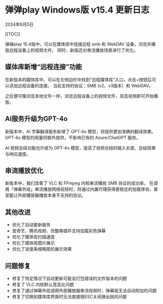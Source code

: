 # 弹弹play Windows版 v15.4 更新日志

2024年6月5日

[[TOC]]

弹弹play 15.4版中，可以在媒体库中连接远程 smb 和 WebDAV 设备，浏览并播放远程设备上的视频文件。
同时，新版还对串流播放场景进行了优化。

## 媒体库新增“远程连接”功能

在新版本的媒体库中，可以在左侧边栏中找到“远程媒体库”入口，点击+按钮后可以添加远程设备的连接。
当前支持的协议：SMB (v2、v3版本）和 WebDAV。



之后便可像浏览本地文件一样，浏览远程设备上的视频文件，双击视频即可开始播放。

## AI服务升级为GPT-4o

新版本中，AI 字幕翻译服务新增了 GPT-4o 模型，将提供更加准确的翻译效果。GPT-4o 模型的用量将额外提供，不影响已有的 Azure/ChatGPT 服务。


AI 视频总结功能也升级为 GPT-4o 模型，提高了视频总结的输入长度、总结效果与响应速度。


## 串流播放优化

新版本中，我们改善了 VLC 和 FFmpeg 内核串流播放 SMB 协议的成功率。
在调用「弹幕外挂」串流播放网络视频时，将通过内置代理获得更稳定的加载体验，甚至能让外部播放器播放本身不支持的协议。

## 其他改进

- 优化了自动更新服务
- 爱奇艺、腾讯视频、优酷等插件支持加载彩色弹幕
- 优化了媒体库扫描速度
- 优化了媒体库图片展示
- 优化了进度条缩略图的展示效果

## 问题修复

- 修复了特定情况下自动更新可能会打包错误的文件版本的问题
- 修复了 VLC 内核默认宽高比问题
- 修复了通过弹幕外挂调用外部播放器串流视频时，弹幕层无法自动附加的问题
- 修复了切换到媒体库界面时无法直接按ESC关闭弹出层的问题
